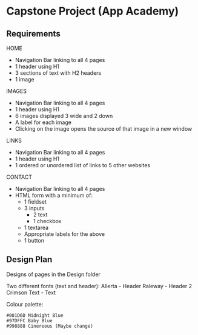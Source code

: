 # Capstone Project (App Academy)

## Requirements
HOME
- Navigation Bar linking to all 4 pages
- 1 header using H1
- 3 sections of text with H2 headers
- 1 image

IMAGES
- Navigation Bar linking to all 4 pages
- 1 header using H1
- 6 images displayed 3 wide and 2 down
- A label for each image
- Clicking on the image opens the source of that image in a new window

LINKS
- Navigation Bar linking to all 4 pages
- 1 header using H1
- 1 ordered or unordered list of links to 5 other websites

CONTACT
- Navigation Bar linking to all 4 pages
- HTML form with a minimum of:
    - 1 fieldset
    - 3 inputs
        - 2 text
        - 1 checkbox
    - 1 textarea
    - Appropriate labels for the above
    - 1 button

## Design Plan

Designs of pages in the Design folder

Two different fonts (text and header):
    Allerta - Header
    Raleway - Header 2
    Crimson Text - Text

Colour palette:

    #001D6D Midnight Blue
    #97DFFC Baby Blue
    #998888 Cinereous (Maybe change)
